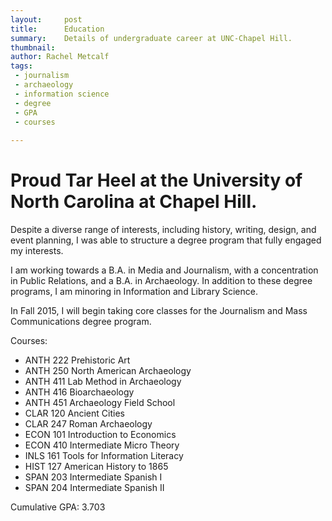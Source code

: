 ```yaml
---
layout:     post
title:      Education
summary:    Details of undergraduate career at UNC-Chapel Hill.
thumbnail: 
author: Rachel Metcalf
tags:
 - journalism
 - archaeology
 - information science
 - degree
 - GPA
 - courses
 
---
```


# Proud Tar Heel at the University of North Carolina at Chapel Hill.

Despite a diverse range of interests, including history, writing, design, and event planning, I was able to structure a degree program that fully engaged my interests.

I am working towards a B.A. in Media and Journalism, with a concentration in Public Relations, and a B.A. in Archaeology. In addition to these degree programs, I am minoring in Information and Library Science.

In Fall 2015, I will begin taking core classes for the Journalism and Mass Communications degree program.


Courses:

* ANTH 222 Prehistoric Art
* ANTH 250 North American Archaeology
* ANTH 411 Lab Method in Archaeology
* ANTH 416 Bioarchaeology
* ANTH 451 Archaeology Field School
* CLAR 120 Ancient Cities
* CLAR 247 Roman Archaeology
* ECON 101 Introduction to Economics
* ECON 410 Intermediate Micro Theory
* INLS 161 Tools for Information Literacy
* HIST 127 American History to 1865
* SPAN 203 Intermediate Spanish I
* SPAN 204 Intermediate Spanish II
 

Cumulative GPA: 3.703